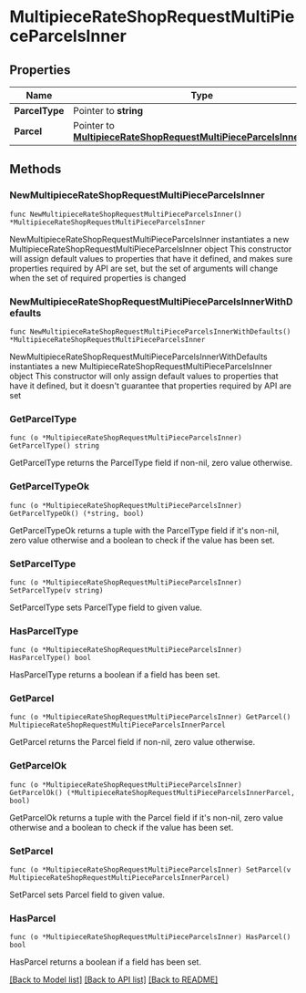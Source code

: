 # MultipieceRateShopRequestMultiPieceParcelsInner

## Properties

Name | Type | Description | Notes
------------ | ------------- | ------------- | -------------
**ParcelType** | Pointer to **string** | description | [optional] 
**Parcel** | Pointer to [**MultipieceRateShopRequestMultiPieceParcelsInnerParcel**](MultipieceRateShopRequestMultiPieceParcelsInnerParcel.md) |  | [optional] 

## Methods

### NewMultipieceRateShopRequestMultiPieceParcelsInner

`func NewMultipieceRateShopRequestMultiPieceParcelsInner() *MultipieceRateShopRequestMultiPieceParcelsInner`

NewMultipieceRateShopRequestMultiPieceParcelsInner instantiates a new MultipieceRateShopRequestMultiPieceParcelsInner object
This constructor will assign default values to properties that have it defined,
and makes sure properties required by API are set, but the set of arguments
will change when the set of required properties is changed

### NewMultipieceRateShopRequestMultiPieceParcelsInnerWithDefaults

`func NewMultipieceRateShopRequestMultiPieceParcelsInnerWithDefaults() *MultipieceRateShopRequestMultiPieceParcelsInner`

NewMultipieceRateShopRequestMultiPieceParcelsInnerWithDefaults instantiates a new MultipieceRateShopRequestMultiPieceParcelsInner object
This constructor will only assign default values to properties that have it defined,
but it doesn't guarantee that properties required by API are set

### GetParcelType

`func (o *MultipieceRateShopRequestMultiPieceParcelsInner) GetParcelType() string`

GetParcelType returns the ParcelType field if non-nil, zero value otherwise.

### GetParcelTypeOk

`func (o *MultipieceRateShopRequestMultiPieceParcelsInner) GetParcelTypeOk() (*string, bool)`

GetParcelTypeOk returns a tuple with the ParcelType field if it's non-nil, zero value otherwise
and a boolean to check if the value has been set.

### SetParcelType

`func (o *MultipieceRateShopRequestMultiPieceParcelsInner) SetParcelType(v string)`

SetParcelType sets ParcelType field to given value.

### HasParcelType

`func (o *MultipieceRateShopRequestMultiPieceParcelsInner) HasParcelType() bool`

HasParcelType returns a boolean if a field has been set.

### GetParcel

`func (o *MultipieceRateShopRequestMultiPieceParcelsInner) GetParcel() MultipieceRateShopRequestMultiPieceParcelsInnerParcel`

GetParcel returns the Parcel field if non-nil, zero value otherwise.

### GetParcelOk

`func (o *MultipieceRateShopRequestMultiPieceParcelsInner) GetParcelOk() (*MultipieceRateShopRequestMultiPieceParcelsInnerParcel, bool)`

GetParcelOk returns a tuple with the Parcel field if it's non-nil, zero value otherwise
and a boolean to check if the value has been set.

### SetParcel

`func (o *MultipieceRateShopRequestMultiPieceParcelsInner) SetParcel(v MultipieceRateShopRequestMultiPieceParcelsInnerParcel)`

SetParcel sets Parcel field to given value.

### HasParcel

`func (o *MultipieceRateShopRequestMultiPieceParcelsInner) HasParcel() bool`

HasParcel returns a boolean if a field has been set.


[[Back to Model list]](../README.md#documentation-for-models) [[Back to API list]](../README.md#documentation-for-api-endpoints) [[Back to README]](../README.md)


